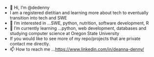- 👋 Hi, I’m @dedenny
- I am a registered dietitian and learning more about tech to eventually transition into tech and SWE
- 👀 I’m interested in ...SWE, python, nutrition, software development, R
- 🌱 I’m currently learning ...python, web development, databases and studying computer science at Oregon State University
- If you would like to see more of my repo/projects that are private contact me directly.
- 📫 How to reach me ...https://www.linkedin.com/in/deanna-denny/

<!---
dedenny/dedenny is a ✨ special ✨ repository because its `README.md` (this file) appears on your GitHub profile.
You can click the Preview link to take a look at your changes.
--->
